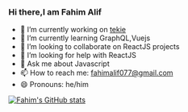 ### Hi there,I am Fahim Alif
<!--

**Fahimkhan9/Fahimkhan9** is a ✨ _special_ ✨ repository because its `README.md` (this file) appears on your GitHub profile.
-->


- 🔭 I’m currently working on [tekie](https://tekie.in)
- 🌱 I’m currently learning GraphQL,Vuejs
- 👯 I’m looking to collaborate on ReactJS projects
- 🤔 I’m looking for help with ReactJS
- 💬 Ask me about Javascript
- 📫 How to reach me: fahimalif077@gmail.com
- 😄 Pronouns: he/him

[![Fahim's GitHub stats](https://github-readme-stats.vercel.app/api?username=Fahimkhan9)](https://github.com/anuraghazra/github-readme-stats)
